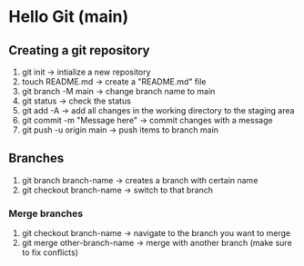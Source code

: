 # Hello Git (main)

## Creating a git repository
1. git init -> intialize a new repository
2. touch README.md -> create a "README.md" file
3. git branch -M main -> change branch name to main
4. git status -> check the status
5. git add -A -> add all changes in the working directory to the staging area
6. git commit -m "Message here" -> commit changes with a message
7. git push -u origin main -> push items to branch main

## Branches
1. git branch branch-name -> creates a branch with certain name
2. git checkout branch-name -> switch to that branch

### Merge branches
1. git checkout branch-name -> navigate to the branch you want to merge
2. git merge other-branch-name -> merge with another branch (make sure to fix conflicts)
